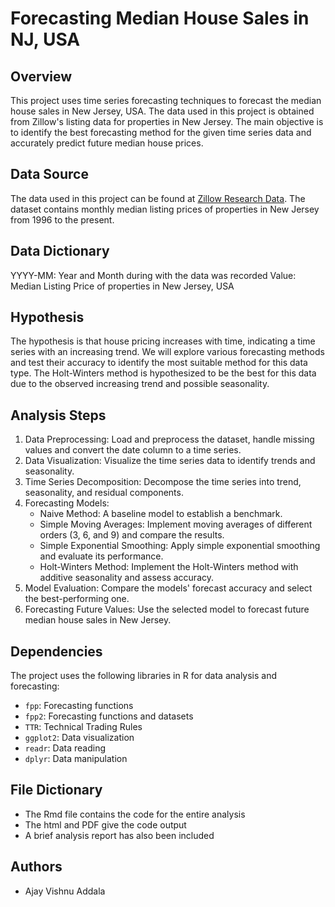 # Forecasting Median House Sales in NJ, USA

## Overview

This project uses time series forecasting techniques to forecast the median house sales in New Jersey, USA. The data used in this project is obtained from Zillow's listing data for properties in New Jersey. The main objective is to identify the best forecasting method for the given time series data and accurately predict future median house prices.

## Data Source

The data used in this project can be found at [Zillow Research Data](https://www.zillow.com/research/data/#median-home-value). The dataset contains monthly median listing prices of properties in New Jersey from 1996 to the present.

## Data Dictionary

YYYY-MM: Year and Month during with the data was recorded
Value: Median Listing Price of properties in New Jersey, USA

## Hypothesis

The hypothesis is that house pricing increases with time, indicating a time series with an increasing trend. We will explore various forecasting methods and test their accuracy to identify the most suitable method for this data type. The Holt-Winters method is hypothesized to be the best for this data due to the observed increasing trend and possible seasonality.

## Analysis Steps

1. Data Preprocessing: Load and preprocess the dataset, handle missing values and convert the date column to a time series.
2. Data Visualization: Visualize the time series data to identify trends and seasonality.
3. Time Series Decomposition: Decompose the time series into trend, seasonality, and residual components.
4. Forecasting Models:
   - Naive Method: A baseline model to establish a benchmark.
   - Simple Moving Averages: Implement moving averages of different orders (3, 6, and 9) and compare the results.
   - Simple Exponential Smoothing: Apply simple exponential smoothing and evaluate its performance.
   - Holt-Winters Method: Implement the Holt-Winters method with additive seasonality and assess accuracy.
5. Model Evaluation: Compare the models' forecast accuracy and select the best-performing one.
6. Forecasting Future Values: Use the selected model to forecast future median house sales in New Jersey.

## Dependencies

The project uses the following libraries in R for data analysis and forecasting:

- `fpp`: Forecasting functions
- `fpp2`: Forecasting functions and datasets
- `TTR`: Technical Trading Rules
- `ggplot2`: Data visualization
- `readr`: Data reading
- `dplyr`: Data manipulation

## File Dictionary

- The Rmd file contains the code for the entire analysis
- The html and PDF give the code output
- A brief analysis report has also been included

## Authors

- Ajay Vishnu Addala

